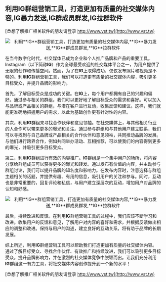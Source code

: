 ## **利用**IG**群组营销工具，打造更加有质量的社交媒体内容,**IG**暴力发送,**IG**群成员群发,**IG**拉群软件**

[😍想了解推广相关软件的朋友请登录 http://www.vst.tw](http://www.vst.tw)

 <center><img src="https://vst.tw/MP4/tuiguang/png/3.png" alt="利用**IG**群组营销工具，打造更加有质量的社交媒体内容,**IG**暴力发送,**IG**群成员群发,**IG**拉群软件"></center>

在当今数字化时代，社交媒体已成为企业和个人推广品牌和产品的重要工具。Instagram（以下简称**IG**）作为全球最受欢迎的社交媒体平台之一，为用户提供了无限的创作和传播空间。然而，为了在**IG**上取得成功，仅仅发布照片和视频是不够的。利用**IG**群组营销工具，我们可以打造更有质量的社交媒体内容，吸引更多目标受众，并提升品牌的影响力。

首先，了解目标受众是成功的关键。在**IG**上，每个用户都拥有自己的兴趣和偏好。通过参与相关的群组，我们可以更好地了解目标受众的需求和喜好。可以加入与品牌或产品相关的群组，与潜在客户进行互动，收集反馈和建议。这样，我们就能更准确地把握用户的需求，以此为基础创作更有针对性的内容。

其次，利用**IG**群组来寻找合作伙伴和意见领袖。在社交媒体上，与其他相关行业的人合作可以带来更多的曝光和关注。通过参与群组和与其他用户建立联系，我们可以寻找到与自己品牌或产品相关的合作伙伴和意见领袖，共同推动品牌的发展。与他们进行跨界合作，例如共同举办活动、互相推荐，可以使我们的内容得到更多的曝光，并吸引更多目标受众。

第三，利用**IG**群组进行有效的内容推广。**IG**群组是一个集中用户的场所，将内容分享给群组成员可以获得更多的曝光和转发。通过发布有价值的内容，并主动参与群组讨论，我们可以提升品牌的知名度和影响力。在发布内容时，注意选择与群组主题相关的话题，并提供有趣、有用的信息，吸引用户的关注和参与。同时，互动也是非常重要的，回复评论和私信，与用户建立深层次的互动，增加用户对品牌的认知和好感。

 <center><img src="https://vst.tw/MP4/tuiguang/png/7.png" alt="利用**IG**群组营销工具，打造更加有质量的社交媒体内容,**IG**暴力发送,**IG**群成员群发,**IG**拉群软件"></center>

最后，持续改进和反馈。在利用**IG**群组营销工具的过程中，我们应该不断学习和改进。收集用户的反馈和意见，了解用户对内容的喜好和需求，并根据反馈做出相应的调整和改进。保持与用户的沟通，建立良好的互动关系，将有助于品牌的长期发展。

综上所述，利用**IG**群组营销工具可以帮助我们打造更加有质量的社交媒体内容。通过了解目标受众、寻找合作伙伴、有效推广和持续改进，我们可以吸引更多目标受众，提升品牌影响力，并在激烈的社交媒体竞争中脱颖而出。让我们充分利用**IG**群组这一有力工具，将社交媒体内容创作提升到一个新的水平！

[😍想了解推广相关软件的朋友请登录 http://www.vst.tw](http://www.vst.tw)



